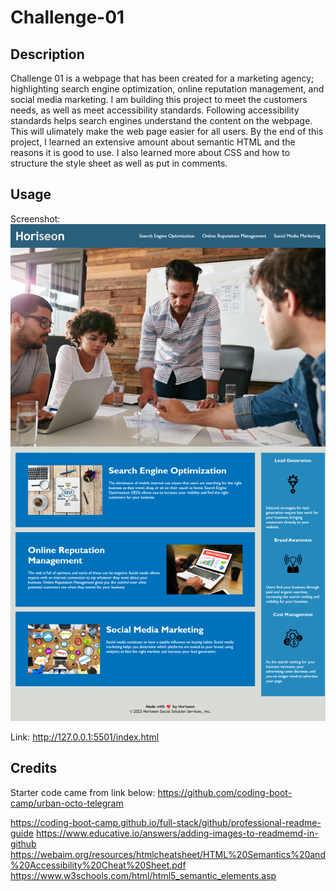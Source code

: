 # Challenge-01

## Description

Challenge 01 is a webpage that has been created for a marketing agency; highlighting search engine optimization, online reputation management, and social media marketing. 
I am building this project to meet the customers needs, as well as meet accessibility standards. 
Following accessibility standards helps search engines understand the content on the webpage. This will ulimately make the web page easier for all users. 
By the end of this project, I learned an extensive amount about semantic HTML and the reasons it is good to use. I also learned more about CSS and how to structure the style sheet as well as put in comments. 

## Usage 

Screenshot:
![Alt text](assets/images/final-challenge-1-screenshot.png)

Link:
http://127.0.0.1:5501/index.html

## Credits

Starter code came from link below:
https://github.com/coding-boot-camp/urban-octo-telegram

https://coding-boot-camp.github.io/full-stack/github/professional-readme-guide
https://www.educative.io/answers/adding-images-to-readmemd-in-github
https://webaim.org/resources/htmlcheatsheet/HTML%20Semantics%20and%20Accessibility%20Cheat%20Sheet.pdf
https://www.w3schools.com/html/html5_semantic_elements.asp
